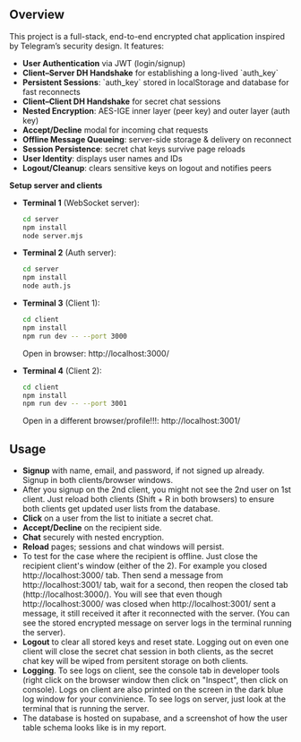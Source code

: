 ## Overview

This project is a full-stack, end-to-end encrypted chat application inspired by Telegram’s security design. It features:

- **User Authentication** via JWT (login/signup)
- **Client–Server DH Handshake** for establishing a long-lived \`auth_key\`
- **Persistent Sessions**: \`auth_key\` stored in localStorage and database for fast reconnects
- **Client–Client DH Handshake** for secret chat sessions
- **Nested Encryption**: AES-IGE inner layer (peer key) and outer layer (auth key)
- **Accept/Decline** modal for incoming chat requests
- **Offline Message Queueing**: server-side storage & delivery on reconnect
- **Session Persistence**: secret chat keys survive page reloads
- **User Identity**: displays user names and IDs
- **Logout/Cleanup**: clears sensitive keys on logout and notifies peers

**Setup server and clients**

- **Terminal 1** (WebSocket server):

  ```bash
  cd server
  npm install
  node server.mjs
  ```

- **Terminal 2** (Auth server):

  ```bash
  cd server
  npm install
  node auth.js
  ```

- **Terminal 3** (Client 1):

  ```bash
  cd client
  npm install
  npm run dev -- --port 3000
  ```

  Open in browser: http://localhost:3000/

- **Terminal 4** (Client 2):
  ```bash
  cd client
  npm install
  npm run dev -- --port 3001
  ```
  Open in a different browser/profile!!!: http://localhost:3001/

## Usage

- **Signup** with name, email, and password, if not signed up already. Signup in both clients/browser windows.
- After you signup on the 2nd client, you might not see the 2nd user on 1st client. Just reload both clients (Shift + R in both browsers) to ensure both clients get updated user lists from the database.
- **Click** on a user from the list to initiate a secret chat.
- **Accept/Decline** on the recipient side.
- **Chat** securely with nested encryption.
- **Reload** pages; sessions and chat windows will persist.
- To test for the case where the recipient is offline. Just close the recipient client's window (either of the 2). For example you closed http://localhost:3000/ tab. Then send a message from http://localhost:3001/ tab, wait for a second, then reopen the closed tab (http://localhost:3000/). You will see that even though http://localhost:3000/ was closed when http://localhost:3001/ sent a message, it still received it after it reconnected with the server. (You can see the stored encrypted message on server logs in the terminal running the server).
- **Logout** to clear all stored keys and reset state. Logging out on even one client will close the secret chat session in both clients, as the secret chat key will be wiped from persitent storage on both clients.
- **Logging**. To see logs on client, see the console tab in developer tools (right click on the browser window then click on "Inspect", then click on console). Logs on client are also printed on the screen in the dark blue log window for your convinience. To see logs on server, just look at the terminal that is running the server.
- The database is hosted on supabase, and a screenshot of how the user table schema looks like is in my report.
